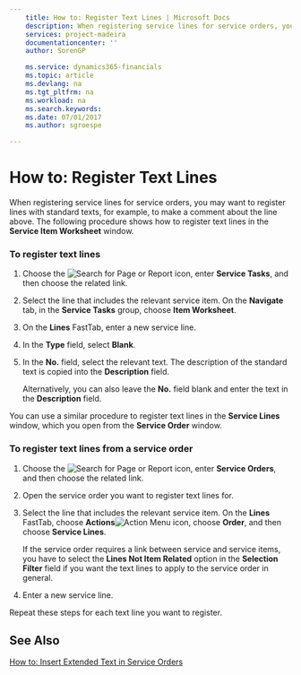 ```yaml
---
    title: How to: Register Text Lines | Microsoft Docs
    description: When registering service lines for service orders, you may want to register lines with standard texts, for example, to make a comment about the line above. The following procedure shows how to register text lines in the **Service Item Worksheet** window.
    services: project-madeira
    documentationcenter: ''
    author: SorenGP

    ms.service: dynamics365-financials
    ms.topic: article
    ms.devlang: na
    ms.tgt_pltfrm: na
    ms.workload: na
    ms.search.keywords:
    ms.date: 07/01/2017
    ms.author: sgroespe

---
```

# How to: Register Text Lines
When registering service lines for service orders, you may want to register lines with standard texts, for example, to make a comment about the line above. The following procedure shows how to register text lines in the **Service Item Worksheet** window.  
  
### To register text lines  
  
1.  Choose the ![Search for Page or Report](media/ui-search/search_small.png "Search for Page or Report icon") icon, enter **Service Tasks**, and then choose the related link.  
  
2.  Select the line that includes the relevant service item. On the **Navigate** tab, in the **Service Tasks** group, choose **Item Worksheet**.  
  
3.  On the **Lines** FastTab, enter a new service line.  
  
4.  In the **Type** field, select **Blank**.  
  
5.  In the **No.** field, select the relevant text. The description of the standard text is copied into the **Description** field.  
  
     Alternatively, you can also leave the **No.** field blank and enter the text in the **Description** field.  
  
 You can use a similar procedure to register text lines in the **Service Lines** window, which you open from the **Service Order** window.  
  
### To register text lines from a service order  
  
1.  Choose the ![Search for Page or Report](media/ui-search/search_small.png "Search for Page or Report icon") icon, enter **Service Orders**, and then choose the related link.  
  
2.  Open the service order you want to register text lines for.  
  
3.  Select the line that includes the relevant service item. On the **Lines** FastTab, choose **Actions**![Action Menu icon](../media/actionmenuicon.png "actionMenuIcon"), choose **Order**, and then choose **Service Lines**.  
  
     If the service order requires a link between service and service items, you have to select the **Lines Not Item Related** option in the **Selection Filter** field if you want the text lines to apply to the service order in general.  
  
4.  Enter a new service line.  
  
 Repeat these steps for each text line you want to register.  
  
## See Also  
 [How to: Insert Extended Text in Service Orders](../how-to-insert-extended-text-in-service-orders.md)